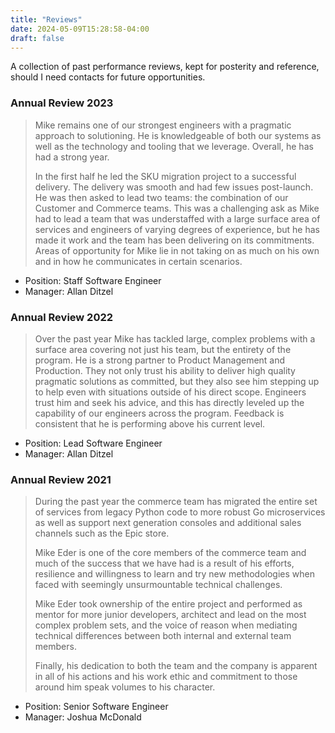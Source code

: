 ```yaml
---
title: "Reviews"
date: 2024-05-09T15:28:58-04:00
draft: false
---
```


A collection of past performance reviews, kept for posterity and reference, should I need contacts for future opportunities.

### Annual Review 2023

> Mike remains one of our strongest engineers with a pragmatic approach to solutioning. He is knowledgeable of both our systems as well as the technology and tooling that we leverage. Overall, he has had a strong year.
> 
> In the first half he led the SKU migration project to a successful delivery. The delivery was smooth and had few issues post-launch. He was then asked to lead two teams: the combination of our Customer and Commerce teams. This was a challenging ask as Mike had to lead a team that was understaffed with a large surface area of services and engineers of varying degrees of experience, but he has made it work and the team has been delivering on its commitments. Areas of opportunity for Mike lie in not taking on as much on his own and in how he communicates in certain scenarios.

- Position: Staff Software Engineer
- Manager: Allan Ditzel


### Annual Review 2022

> Over the past year Mike has tackled large, complex problems with a surface area covering not just his team, but the entirety of the program. He is a strong partner to Product Management and Production. They not only trust his ability to deliver high quality pragmatic solutions as committed, but they also see him stepping up to help even with situations outside of his direct scope. Engineers trust him and seek his advice, and this has directly leveled up the capability of our engineers across the program. Feedback is consistent that he is performing above his current level.

- Position: Lead Software Engineer
- Manager: Allan Ditzel

### Annual Review 2021

> During the past year the commerce team has migrated the entire set of services from legacy Python code to more robust Go microservices as well as support next generation consoles and additional sales channels such as the Epic store.
> 
> Mike Eder is one of the core members of the commerce team and much of the success that we have had is a result of his efforts, resilience and willingness to learn and try new methodologies when faced with seemingly unsurmountable technical challenges.
>
> Mike Eder took ownership of the entire project and performed as mentor for more junior developers, architect and lead on the most complex problem sets, and the voice of reason when mediating technical differences between both internal and external team members.
>
> Finally, his dedication to both the team and the company is apparent in all of his actions and his work ethic and commitment to those around him speak volumes to his character.

- Position: Senior Software Engineer
- Manager: Joshua McDonald
